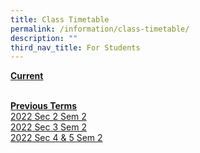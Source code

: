 ```yaml
---
title: Class Timetable
permalink: /information/class-timetable/
description: ""
third_nav_title: For Students
---
```

<p><strong><u>Current</u></strong><br><a><br><strong>
	
<u>Previous Terms</u></strong><br></a><a rel="noopener" target="_blank" href="https://drive.google.com/file/d/13tPU7tPWbo1e8geTcjp4xvOA3OD-4ezr/view?usp=sharing">2022 Sec 2 Sem 2</a><br><a rel="noopener" target="_blank" href="https://drive.google.com/file/d/1B7ke2UVLuKzeJQQHLHKhgALdByfbq08W/view?usp=sharing">2022 Sec 3 Sem 2</a><br><a rel="noopener" target="_blank" href="https://drive.google.com/file/d/1q5AOJNiXhUFB06nWunaJ5BkeVNSl47R-/view?usp=sharing">2022 Sec 4 &amp; 5 Sem 2</a>																																																			
																																													